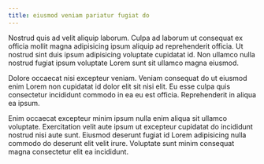 ```yaml
---
title: eiusmod veniam pariatur fugiat do
---
```


Nostrud quis ad velit aliquip laborum. Culpa ad laborum ut consequat ex officia mollit magna adipisicing ipsum aliquip ad reprehenderit officia. Ut nostrud sint duis ipsum adipisicing voluptate cupidatat id. Non ullamco nulla nostrud fugiat ipsum voluptate Lorem sunt sit ullamco magna eiusmod.

Dolore occaecat nisi excepteur veniam. Veniam consequat do ut eiusmod enim Lorem non cupidatat id dolor elit sit nisi elit. Eu esse culpa quis consectetur incididunt commodo in ea eu est officia. Reprehenderit in aliqua ea ipsum.

Enim occaecat excepteur minim ipsum nulla enim aliqua sit ullamco voluptate. Exercitation velit aute ipsum ut excepteur cupidatat do incididunt nostrud nisi aute sunt. Eiusmod deserunt fugiat id Lorem adipisicing nulla commodo do deserunt elit velit irure. Voluptate sunt minim consequat magna consectetur elit ea incididunt.